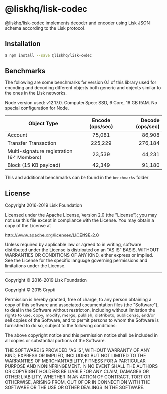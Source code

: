 # @liskhq/lisk-codec

@liskhq/lisk-codec implements decoder and encoder using Lisk JSON schema according to the Lisk protocol.

## Installation

```sh
$ npm install --save @liskhq/lisk-codec
```

## Benchmarks

The following are some benchmarks for version 0.1 of this library used for encoding and decoding different objects both generic and objects similar to the ones in the Lisk networks.

Node version used: v12.17.0. Computer Spec: SSD, 6 Core, 16 GB RAM. No special configuration for Node.

| Object Type   | Encode (ops/sec)          | Decode (ops/sec) |
| ------------- |:-------------:| -----:|
| Account | 75,081 | 86,908 |
| Transfer Transaction |225,229|   276,184 |
| Multi-signature registration (64 Members)| 23,539 | 44,231 |
| Block (15 KB payload)| 42,349 | 91,180 |

This and additional benchmarks can be found in the `benchmarks` folder

## License

Copyright 2016-2019 Lisk Foundation

Licensed under the Apache License, Version 2.0 (the "License");
you may not use this file except in compliance with the License.
You may obtain a copy of the License at

http://www.apache.org/licenses/LICENSE-2.0

Unless required by applicable law or agreed to in writing, software
distributed under the License is distributed on an "AS IS" BASIS,
WITHOUT WARRANTIES OR CONDITIONS OF ANY KIND, either express or implied.
See the License for the specific language governing permissions and
limitations under the License.

---

Copyright © 2016-2019 Lisk Foundation

Copyright © 2015 Crypti

Permission is hereby granted, free of charge, to any person obtaining a copy of this software and associated documentation files (the "Software"), to deal in the Software without restriction, including without limitation the rights to use, copy, modify, merge, publish, distribute, sublicense, and/or sell copies of the Software, and to permit persons to whom the Software is furnished to do so, subject to the following conditions:

The above copyright notice and this permission notice shall be included in all copies or substantial portions of the Software.

THE SOFTWARE IS PROVIDED "AS IS", WITHOUT WARRANTY OF ANY KIND, EXPRESS OR IMPLIED, INCLUDING BUT NOT LIMITED TO THE WARRANTIES OF MERCHANTABILITY, FITNESS FOR A PARTICULAR PURPOSE AND NONINFRINGEMENT. IN NO EVENT SHALL THE AUTHORS OR COPYRIGHT HOLDERS BE LIABLE FOR ANY CLAIM, DAMAGES OR OTHER LIABILITY, WHETHER IN AN ACTION OF CONTRACT, TORT OR OTHERWISE, ARISING FROM, OUT OF OR IN CONNECTION WITH THE SOFTWARE OR THE USE OR OTHER DEALINGS IN THE SOFTWARE.

[lisk core github]: https://github.com/LiskHQ/lisk
[lisk documentation site]: https://lisk.io/documentation/lisk-elements
